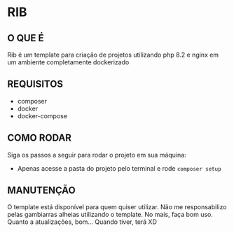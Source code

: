 # RIB

## O QUE É

Rib é um template para criação de projetos utilizando php 8.2 e nginx em um ambiente completamente dockerizado

## REQUISITOS

- composer
- docker
- docker-compose

## COMO RODAR

Siga os passos a seguir para rodar o projeto em sua máquina:

- Apenas acesse a pasta do projeto pelo terminal e rode `composer setup`

## MANUTENÇÃO

O template está disponível para quem quiser utilizar. Não me responsabilizo pelas gambiarras alheias utilizando o template. No mais, faça bom uso.
Quanto a atualizações, bom... Quando tiver, terá XD
